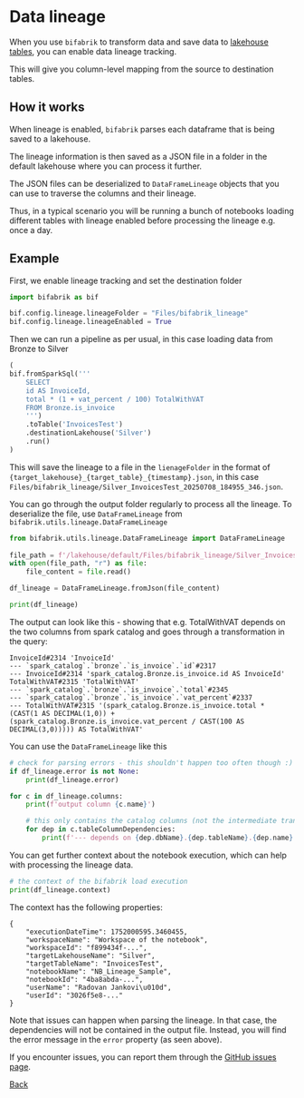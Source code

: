 # Data lineage

When you use `bifabrik` to transform data and save data to [lakehouse tables](/tutorial/dst_table.md), you can enable data lineage tracking. 

This will give you column-level mapping from the source to destination tables.

## How it works

When lineage is enabled, `bifabrik` parses each dataframe that is being saved to a lakehouse. 

The lineage information is then saved as a JSON file in a folder in the default lakehouse where you can process it further.

The JSON files can be deserialized to `DataFrameLineage` objects that you can use to traverse the columns and their lineage.

Thus, in a typical scenario you will be running a bunch of notebooks loading different tables with lineage enabled before processing the lineage e.g. once a day.

## Example

First, we enable lineage tracking and set the destination folder

```python
import bifabrik as bif

bif.config.lineage.lineageFolder = "Files/bifabrik_lineage"
bif.config.lineage.lineageEnabled = True
```

Then we can run a pipeline as per usual, in this case loading data from Bronze to Silver

```python
(
bif.fromSparkSql('''
    SELECT 
    id AS InvoiceId, 
    total * (1 + vat_percent / 100) TotalWithVAT
    FROM Bronze.is_invoice
    ''')
    .toTable('InvoicesTest')
    .destinationLakehouse('Silver')
    .run()
)
```

This will save the lineage to a file in the `lienageFolder` in the format of `{target_lakehouse}_{target_table}_{timestamp}.json`, in this case `Files/bifabrik_lineage/Silver_InvoicesTest_20250708_184955_346.json`.

You can go through the output folder regularly to process all the lineage. To deserialize the file, use `DataFrameLineage` from `bifabrik.utils.lineage.DataFrameLineage`

```python
from bifabrik.utils.lineage.DataFrameLineage import DataFrameLineage
 
file_path = f'/lakehouse/default/Files/bifabrik_lineage/Silver_InvoicesTest_20250708_184955_346.json'
with open(file_path, "r") as file:
    file_content = file.read()

df_lineage = DataFrameLineage.fromJson(file_content)

print(df_lineage)
```

The output can look like this - showing that e.g. TotalWithVAT depends on the two columns from spark catalog and goes through a transformation in the query:
```
InvoiceId#2314 'InvoiceId'
--- `spark_catalog`.`bronze`.`is_invoice`.`id`#2317
--- InvoiceId#2314 'spark_catalog.Bronze.is_invoice.id AS InvoiceId'
TotalWithVAT#2315 'TotalWithVAT'
--- `spark_catalog`.`bronze`.`is_invoice`.`total`#2345
--- `spark_catalog`.`bronze`.`is_invoice`.`vat_percent`#2337
--- TotalWithVAT#2315 '(spark_catalog.Bronze.is_invoice.total * (CAST(1 AS DECIMAL(1,0)) + (spark_catalog.Bronze.is_invoice.vat_percent / CAST(100 AS DECIMAL(3,0))))) AS TotalWithVAT'
```

You can use the `DataFrameLineage` like this

```python
# check for parsing errors - this shouldn't happen too often though :)
if df_lineage.error is not None:
    print(df_lineage.error) 

for c in df_lineage.columns:
    print(f'output column {c.name}')

    # this only contains the catalog columns (not the intermediate transformations as seen above)
    for dep in c.tableColumnDependencies:
        print(f'--- depends on {dep.dbName}.{dep.tableName}.{dep.name}') 
```

You can get further context about the notebook execution, which can help with processing the lineage data.
```python
# the context of the bifabrik load execution
print(df_lineage.context)
```

The context has the following properties:
```
{
    "executionDateTime": 1752000595.3460455,
    "workspaceName": "Workspace of the notebook",
    "workspaceId": "f899434f-...",
    "targetLakehouseName": "Silver",
    "targetTableName": "InvoicesTest",
    "notebookName": "NB_Lineage_Sample",
    "notebookId": "4ba8abda-...",
    "userName": "Radovan Jankovi\u010d",
    "userId": "3026f5e8-..."
}
```

Note that issues can happen when parsing the lineage. In that case, the dependencies will not be contained in the output file. Instead, you will find the error message in the `error` property (as seen above).

If you encounter issues, you can report them through the [GitHub issues page](https://github.com/rjankovic/bifabrik/issues).

[Back](../index.md)
